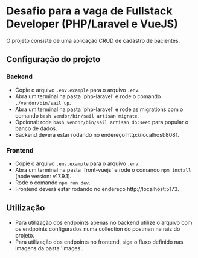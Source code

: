 # Desafio para a vaga de Fullstack Developer (PHP/Laravel e VueJS)

O projeto consiste de uma aplicação CRUD de cadastro de pacientes.

## Configuração do projeto

### Backend

- Copie o arquivo `.env.example` para o arquivo `.env`.
- Abra um terminal na pasta 'php-laravel' e rode o comando `./vendor/bin/sail up`.
- Abra um terminal na pasta 'php-laravel' e rode as migrations com o comando `bash vendor/bin/sail artisan migrate`.
- Opcional: rode `bash vendor/bin/sail artisan db:seed` para popular o banco de dados.
- Backend deverá estar rodando no endereço http://localhost:8081.

### Frontend

- Copie o arquivo `.env.example` para o arquivo `.env`.
- Abra um terminal na pasta 'front-vuejs' e rode o comando `npm install` (node version: v17.9.1).
- Rode o comando `npm run dev`.
- Frontend deverá estar rodando no endereço http://localhost:5173.

## Utilização

- Para utilização dos endpoints apenas no backend utilize o arquivo com os endpoints configurados numa collection do postman na raíz do projeto.
- Para utilização dos endpoints no frontend, siga o fluxo definido nas imagens da pasta 'images'.
